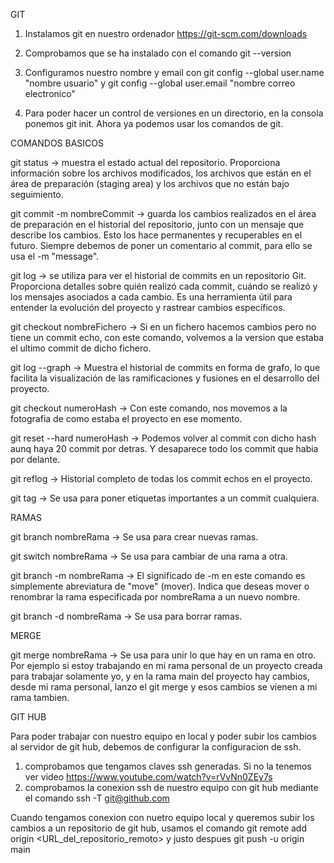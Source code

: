 GIT


1. Instalamos git en nuestro ordenador https://git-scm.com/downloads

1. Comprobamos que se ha instalado con el comando git --version

1. Configuramos nuestro nombre y email con git config --global user.name "nombre usuario" y git config --global user.email "nombre correo electronico"

1. Para poder hacer un control de versiones en un directorio, en la consola ponemos git init. Ahora ya podemos usar los comandos de git.

COMANDOS BASICOS

git status -> muestra el estado actual del repositorio. Proporciona información sobre los archivos modificados, los archivos que están en el área de preparación (staging area) y los archivos que no están bajo seguimiento.

git commit -m nombreCommit ->  guarda los cambios realizados en el área de preparación en el historial del repositorio, junto con un mensaje que describe los cambios. Esto los hace permanentes y recuperables en el futuro. Siempre debemos de poner un comentario al commit, para ello se usa el -m "message".

git log ->  se utiliza para ver el historial de commits en un repositorio Git. Proporciona detalles sobre quién realizó cada commit, cuándo se realizó y los mensajes asociados a cada cambio. Es una herramienta útil para entender la evolución del proyecto y rastrear cambios específicos.

git checkout nombreFichero -> Si en un fichero hacemos cambios pero no tiene un commit echo, con este comando, volvemos a la version que estaba el ultimo commit de dicho fichero.

git log --graph -> Muestra el historial de commits en forma de grafo, lo que facilita la visualización de las ramificaciones y fusiones en el desarrollo del proyecto.

git checkout numeroHash -> Con este comando, nos movemos a la fotografia de como estaba el proyecto en ese momento.

git reset --hard numeroHash -> Podemos volver al commit con dicho hash aunq haya 20 commit por detras. Y desaparece todo los commit que habia por delante.

git reflog -> Historial completo de todas los commit echos en el proyecto.

git tag -> Se usa para poner etiquetas importantes a un commit cualquiera.



RAMAS

git branch nombreRama -> Se usa para crear nuevas ramas.

git switch nombreRama -> Se usa para cambiar de una rama a otra.

git branch -m nombreRama -> El significado de -m en este comando es simplemente abreviatura de "move" (mover). Indica que deseas mover o renombrar la rama especificada por nombreRama a un nuevo nombre.

git branch -d nombreRama -> Se usa para borrar ramas.


MERGE

git merge nombreRama -> Se usa para unir lo que hay en un rama en otro. Por ejemplo si estoy trabajando en mi rama personal de un proyecto creada para trabajar solamente yo, y en la rama main del proyecto hay cambios, desde mi rama personal, lanzo el git merge y esos cambios se vienen a mi rama tambien.







GIT HUB


Para poder trabajar con nuestro equipo en local y poder subir los cambios al servidor de git hub, debemos de configurar la configuracion de ssh.

1. comprobamos que tengamos claves ssh generadas. Si no la tenemos ver video https://www.youtube.com/watch?v=rVvNn0ZEy7s
1. comprobamos la conexion ssh de nuestro equipo con git hub mediante el comando ssh -T git@github.com



Cuando tengamos conexion con nuetro equipo local y queremos subir los cambios a un repositorio de git hub, usamos el comando git remote add origin <URL\_del\_repositorio\_remoto> y justo despues git push -u origin main




























